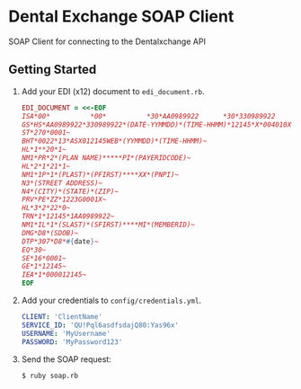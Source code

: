 Dental Exchange SOAP Client
======================

SOAP Client for connecting to the Dentalxchange API

## Getting Started

1. Add your EDI (x12) document to `edi_document.rb`.

	``` ruby
	EDI_DOCUMENT = <<-EOF
	ISA*00*          *00*          *30*AA0989922      *30*330989922      *(DATE-YYYYMMDD)*(TIME-HHMM)*U*00401*000012145*0*P*:~
	GS*HS*AA0989922*330989922*(DATE-YYMMDD)*(TIME-HHMM)*12145*X*004010X092~
	ST*270*0001~
	BHT*0022*13*ASX012145WEB*(YYMMDD)*(TIME-HHMM)~
	HL*1**20*1~
	NM1*PR*2*(PLAN NAME)*****PI*(PAYERIDCODE)~
	HL*2*1*21*1~
	NM1*1P*1*(PLAST)*(PFIRST)****XX*(PNPI)~
	N3*(STREET ADDRESS)~
	N4*(CITY)*(STATE)*(ZIP)~
	PRV*PE*ZZ*1223G0001X~
	HL*3*2*22*0~
	TRN*1*12145*1AA0989922~
	NM1*IL*1*(SLAST)*(SFIRST)****MI*(MEMBERID)~
	DMG*D8*(SDOB)~
	DTP*307*D8*#{date}~
	EQ*30~
	SE*16*0001~
	GE*1*12145~
	IEA*1*000012145~
	EOF
	```

2. Add your credentials to `config/credentials.yml`.

	``` yaml
	CLIENT: 'ClientName'
	SERVICE_ID: 'QU!Pql6asdfsdajQ80:Yas96x'
	USERNAME: 'MyUsername'
	PASSWORD: 'MyPassword123'
	```

3. Send the SOAP request:
	``` bash
	$ ruby soap.rb
	```
